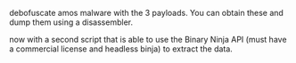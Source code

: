 debofuscate amos malware with the 3 payloads. You can obtain these and dump them using a disassembler. 

now with a second script that is able to use the Binary Ninja API (must have a commercial license and headless binja) to extract the data.
